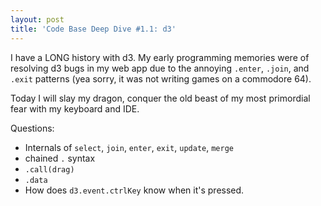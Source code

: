 ```yaml
---
layout: post
title: 'Code Base Deep Dive #1.1: d3'
---
```


I have a LONG history with d3. My early programming memories were of resolving d3 bugs in my web app due to the annoying `.enter`, `.join`, and `.exit` patterns (yea sorry, it was not writing games on a commodore 64).

Today I will slay my dragon, conquer the old beast of my most primordial fear with my keyboard and IDE.

Questions:

- Internals of `select`, `join`, `enter`, `exit`, `update`, `merge`
- chained `.` syntax
- `.call(drag)`
- `.data`
- How does `d3.event.ctrlKey` know when it's pressed.
